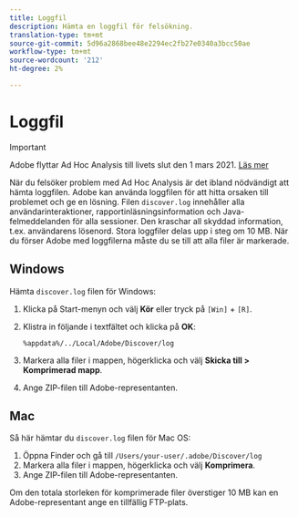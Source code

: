 ```yaml
---
title: Loggfil
description: Hämta en loggfil för felsökning.
translation-type: tm+mt
source-git-commit: 5d96a2868bee48e2294ec2fb27e0340a3bcc50ae
workflow-type: tm+mt
source-wordcount: '212'
ht-degree: 2%

---
```



# Loggfil

>[!IMPORTANT]
>
>Adobe flyttar Ad Hoc Analysis till livets slut den 1 mars 2021. [Läs mer](https://adobe.ly/discoverworkspace)

När du felsöker problem med Ad Hoc Analysis är det ibland nödvändigt att hämta loggfilen. Adobe kan använda loggfilen för att hitta orsaken till problemet och ge en lösning. Filen `discover.log` innehåller alla användarinteraktioner, rapportinläsningsinformation och Java-felmeddelanden för alla sessioner. Den kraschar all skyddad information, t.ex. användarens lösenord. Stora loggfiler delas upp i steg om 10 MB. När du förser Adobe med loggfilerna måste du se till att alla filer är markerade.

## Windows

Hämta `discover.log` filen för Windows:

1. Klicka på Start-menyn och välj **Kör** eller tryck på `[Win]` + `[R]`.
2. Klistra in följande i textfältet och klicka på **OK**:

   ```text
   %appdata%/../Local/Adobe/Discover/log
   ```

3. Markera alla filer i mappen, högerklicka och välj **Skicka till > Komprimerad mapp**.
4. Ange ZIP-filen till Adobe-representanten.

## Mac

Så här hämtar du `discover.log` filen för Mac OS:

1. Öppna Finder och gå till `/Users/your-user/.adobe/Discover/log`
2. Markera alla filer i mappen, högerklicka och välj **Komprimera**.
3. Ange ZIP-filen till Adobe-representanten.

Om den totala storleken för komprimerade filer överstiger 10 MB kan en Adobe-representant ange en tillfällig FTP-plats.
